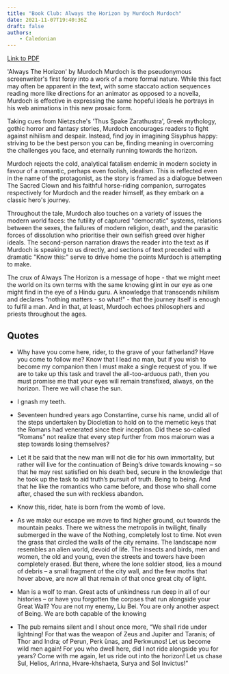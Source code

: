 ```yaml
---
title: "Book Club: Always the Horizon by Murdoch Murdoch"
date: 2021-11-07T19:40:36Z
draft: false
authors:
    - Caledonian
---
```


[Link to PDF](/books/always_the_horizon.pdf)

'Always The Horizon' by Murdoch Murdoch is the pseudonymous screenwriter's first foray into a work of a more formal nature. While this fact may often be apparent in the text, with some staccato action sequences reading more like directions for an animator as opposed to a novella, Murdoch is effective in expressing the same hopeful ideals he portrays in his web animations in this new prosaic form.

Taking cues from Nietzsche's 'Thus Spake Zarathustra', Greek mythology, gothic horror and fantasy stories, Murdoch encourages readers to fight against nihilism and despair. Instead, find joy in imagining Sisyphus happy: striving to be the best person you can be, finding meaning in overcoming the challenges you face, and eternally running towards the horizon.

Murdoch rejects the cold, analytical fatalism endemic in modern society in favour of a romantic, perhaps even foolish, idealism. This is reflected even in the name of the protagonist, as the story is framed as a dialogue between The Sacred Clown and his faithful horse-riding companion, surrogates respectively for Murdoch and the reader himself, as they embark on a classic hero's journey.

Throughout the tale, Murdoch also touches on a variety of issues the modern world faces: the futility of captured "democratic" systems, relations between the sexes, the failures of modern religion, death, and the parasitic forces of dissolution who prioritise their own selfish greed over higher ideals. The second-person narration draws the reader into the text as if Murdoch is speaking to us directly, and sections of text preceded with a dramatic "Know this:" serve to drive home the points Murdoch is attempting to make.

The crux of Always The Horizon is a message of hope - that we might meet the world on its own terms with the same knowing glint in our eye as one might find in the eye of a Hindu guru. A knowledge that transcends nihilism and declares "nothing matters - so what!" - that the journey itself is enough to fulfil a man. And in that, at least, Murdoch echoes philosophers and priests throughout the ages.

## Quotes

* Why have you come here, rider, to the grave of your fatherland? Have
you come to follow me? Know that I lead no man, but if you wish to
become my companion then I must make a single request of you. If
we are to take up this task and travel the all-too-arduous path, then
you must promise me that your eyes will remain transfixed, always,
on the horizon. There we will chase the sun.

* I gnash my teeth.

* Seventeen hundred years ago Constantine, curse his
name, undid all of the steps undertaken by Diocletian to hold on
to the memetic keys that the Romans had venerated since their
inception. Did these so-called “Romans” not realize that every step
further from mos maiorum was a step towards losing themselves?

* Let it be said that the new man will not
die for his own immortality, but rather will live for the continuation
of Being’s drive towards knowing – so that he may rest satisfied
on his death bed, secure in the knowledge that he took up the task
to aid truth’s pursuit of truth. Being to being. And that he like the
romantics who came before, and those who shall come after, chased
the sun with reckless abandon.

* Know this, rider, hate is born from the womb of love.

* As we make our escape we move to find higher ground, out towards
the mountain peaks. There we witness the metropolis in twilight,
finally submerged in the wave of the Nothing, completely lost to
time. Not even the grass that circled the walls of the city remains.
The landscape now resembles an alien world, devoid of life. The
insects and birds, men and women, the old and young, even the
streets and towers have been completely erased. But there, where
the lone soldier stood, lies a mound of debris – a small fragment of
the city wall, and the few moths that hover above, are now all that
remain of that once great city of light.

* Man is a wolf to man. Great acts of unkindness run deep in all of our histories – or have you
forgotten the corpses that run alongside your Great Wall? You are
not my enemy, Liu Bei. You are only another aspect of Being. We are
both capable of the knowing

* The pub remains silent and I shout once more, “We shall ride under
lightning! For that was the weapon of Zeus and Jupiter and Taranis;
of Thor and Indra; of Perun, Perk  ̄unas, and Perkwunos! Let us become
wild men again! For you who dwell here, did I not ride alongside
you for years? Come with me again, let us ride out into the horizon!
Let us chase Sul, Helios, Arinna, Hvare-khshaeta, Surya and Sol
Invictus!”
